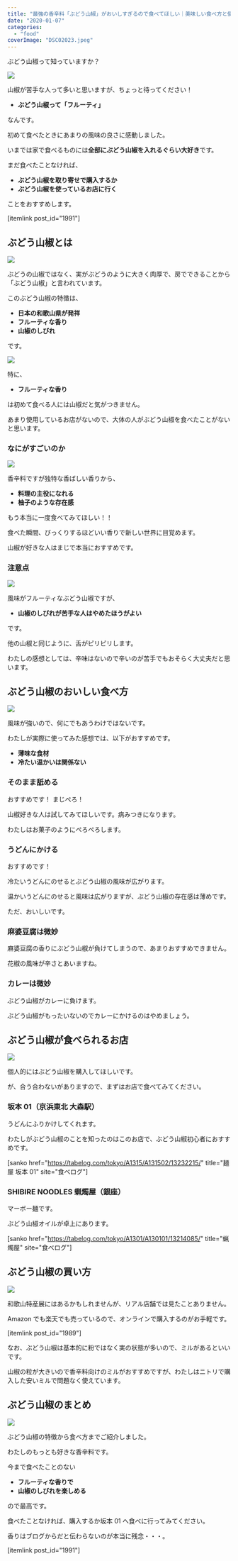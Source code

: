 ```yaml
---
title: "最強の香辛料「ぶどう山椒」がおいしすぎるので食べてほしい｜美味しい食べ方と使い方"
date: "2020-01-07"
categories:
  - "food"
coverImage: "DSC02023.jpeg"
---
```


ぶどう山椒って知っていますか？

![](images/DSC02020.jpeg)

山椒が苦手な人って多いと思いますが、ちょっと待ってください！

- **ぶどう山椒って「フルーティ」**

なんです。

初めて食べたときにあまりの風味の良さに感動しました。

いまでは家で食べるものには**全部にぶどう山椒を入れるぐらい大好き**です。

まだ食べたことなければ、

- **ぶどう山椒を取り寄せで購入するか**
- **ぶどう山椒を使っているお店に行く**

ことをおすすめします。

\[itemlink post_id="1991"\]

## ぶどう山椒とは

![](images/DSC02019.jpeg)

ぶどうの山椒ではなく、実がぶどうのように大きく肉厚で、房でできることから「ぶどう山椒」と言われています。

このぶどう山椒の特徴は、

- **日本の和歌山県が発祥**
- **フルーティな香り**
- **山椒のしびれ**

です。

![](images/DSC02022.jpeg)

特に、

- **フルーティな香り**

は初めて食べる人には山椒だと気がつきません。

あまり使用しているお店がないので、大体の人がぶどう山椒を食べたことがないと思います。

### なにがすごいのか

![](images/image-7.png)

香辛料ですが独特な香ばしい香りから、

- **料理の主役になれる**
- **柚子のような存在感**

もう本当に一度食べてみてほしい！！

食べた瞬間、びっくりするほどいい香りで新しい世界に目覚めます。

山椒が好きな人はまじで本当におすすめです。

### 注意点

![](images/image-8.png)

風味がフルーティなぶどう山椒ですが、

- **山椒のしびれが苦手な人はやめたほうがよい**

です。

他の山椒と同じように、舌がピリピリします。

わたしの感想としては、辛味はないので辛いのが苦手でもおそらく大丈夫だと思います。

## ぶどう山椒のおいしい食べ方

![](images/DSC02023.jpeg)

風味が強いので、何にでもあうわけではないです。

わたしが実際に使ってみた感想では、以下がおすすめです。

- **薄味な食材**
- **冷たい温かいは関係ない**

### そのまま舐める

おすすめです！ まじぺろ！

山椒好きな人は試してみてほしいです。病みつきになります。

わたしはお菓子のようにぺろぺろします。

### うどんにかける

おすすめです！

冷たいうどんにのせるとぶどう山椒の風味が広がります。

温かいうどんにのせると風味は広がりますが、ぶどう山椒の存在感は薄めです。

ただ、おいしいです。

### 麻婆豆腐は微妙

麻婆豆腐の香りにぶどう山椒が負けてしまうので、あまりおすすめできません。

花椒の風味が辛さとあいますね。

### カレーは微妙

ぶどう山椒がカレーに負けます。

ぶどう山椒がもったいないのでカレーにかけるのはやめましょう。

## ぶどう山椒が食べられるお店

![](images/IMG_0244.jpeg)

個人的にはぶどう山椒を購入してほしいです。

が、合う合わないがありますので、まずはお店で食べてみてください。

### 坂本 01（京浜東北 大森駅）

うどんにふりかけしてくれます。

わたしがぶどう山椒のことを知ったのはこのお店で、ぶどう山椒初心者におすすめです。

\[sanko href="https://tabelog.com/tokyo/A1315/A131502/13232215/" title="麺屋 坂本 01" site="食べログ"\]

### **SHIBIRE NOODLES 蝋燭屋**（銀座）

マーボー麺です。

ぶどう山椒オイルが卓上にあります。

\[sanko href="https://tabelog.com/tokyo/A1301/A130101/13214085/" title="蝋燭屋" site="食べログ"\]

## ぶどう山椒の買い方

![](images/DSC02018.jpeg)

和歌山特産展にはあるかもしれませんが、リアル店舗では見たことありません。

Amazon でも楽天でも売っているので、オンラインで購入するのがお手軽です。

\[itemlink post_id="1989"\]

なお、ぶどう山椒は基本的に粉ではなく実の状態が多いので、ミルがあるといいです。

山椒の粒が大きいので香辛料向けのミルがおすすめですが、わたしはニトリで購入した安いミルで問題なく使えています。

## ぶどう山椒のまとめ

![](images/DSC02019.jpeg)

ぶどう山椒の特徴から食べ方までご紹介しました。

わたしのもっとも好きな香辛料です。

今まで食べたことのない

- **フルーティな香りで**
- **山椒のしびれを楽しめる**

ので最高です。

食べたことなければ、購入するか坂本 01 へ食べに行ってみてください。

香りはブログからだと伝わらないのが本当に残念・・・。

\[itemlink post_id="1991"\]

